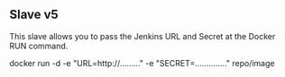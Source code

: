 Slave v5
-----------------------------
This slave allows you to pass the Jenkins URL and Secret at the Docker RUN command.

docker run -d -e "URL=http://........." -e "SECRET=.............." repo/image

